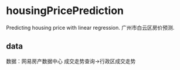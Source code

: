 # housingPricePrediction
Predicting housing price with linear regression.
广州市白云区房价预测.

## data 
数据：网易房产数据中心 
成交走势查询->行政区成交走势
